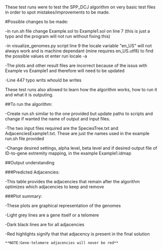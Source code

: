These test runs were to test the SPP_DCJ algorithm on very basic test files in order to spot mistakes/improvements to be made.

#Possible changes to be made:

-in run.sh file change Example.sol to Example1.sol on line 7 (this is just a typo and the program will not run without fixing this)

-in visualize_genomes.py script line 9 the locale variable "en_US" will not always work and is machine dependant (mine requires en_US.utf8) to find the possible values ot enter run locale -a 

-The plots and other result files are incorrect because of the issus with Example vs Example1 and therefore will need to be updated

-Line 447 typo writs whould be writes


These test runs also allowed to learn how the algorithm works, how to run it and what it is outputing.


##To run the algorithm:

-Create run.sh similar to the one provided but update paths to scripts and change if wanted the name of output and input files.

-The two input files required are the SpeciesTree.txt and AdjacenciesExample1.txt. These are just the names used in the example run.sh file provided

-Change desired settings, alpha level, beta level and if desired output file of ID-to-gene extremity mapping, in the example Example1.idmap


##Output understanding

###Predicted Adjacencies:

-This table provides the adjacencies that remain after the algorithm optimizes which adjacencies to keep and remove


###Plot summary:

-These plots are graphical representation of the genomes

-Light grey lines are a gene itself or a telomere

-Dark black lines are for all adjacencies

-Red highlights signify that that adjacency is present in the final solution

    **NOTE:Gene-telomere adjacencies will never be red**
